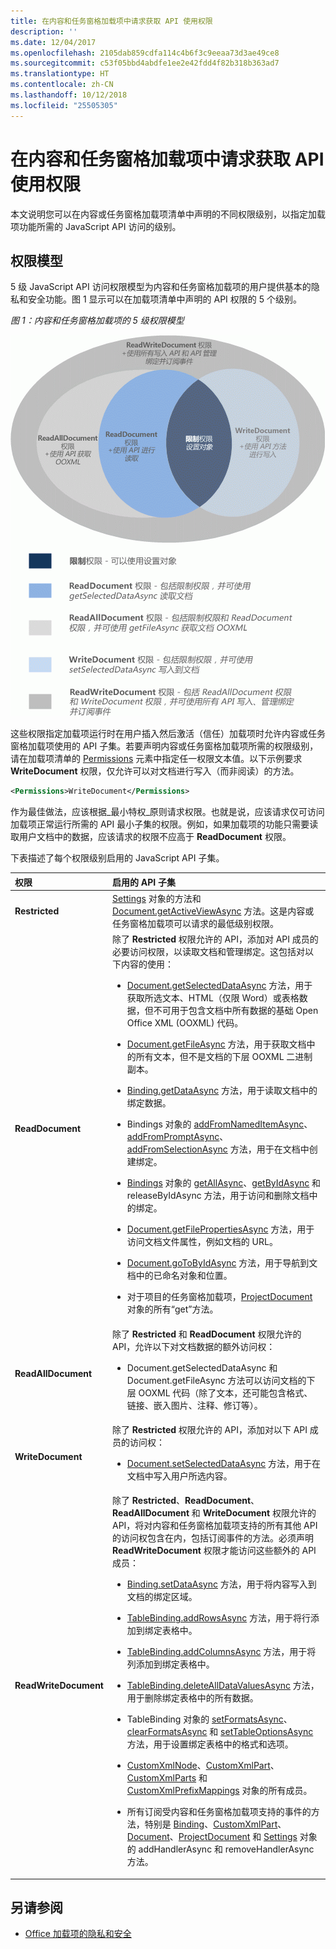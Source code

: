 ```yaml
---
title: 在内容和任务窗格加载项中请求获取 API 使用权限
description: ''
ms.date: 12/04/2017
ms.openlocfilehash: 2105dab859cdfa114c4b6f3c9eeaa73d3ae49ce8
ms.sourcegitcommit: c53f05bbd4abdfe1ee2e42fdd4f82b318b363ad7
ms.translationtype: HT
ms.contentlocale: zh-CN
ms.lasthandoff: 10/12/2018
ms.locfileid: "25505305"
---
```

# <a name="requesting-permissions-for-api-use-in-content-and-task-pane-add-ins"></a>在内容和任务窗格加载项中请求获取 API 使用权限

本文说明您可以在内容或任务窗格加载项清单中声明的不同权限级别，以指定加载项功能所需的 JavaScript API 访问的级别。 




## <a name="permissions-model"></a>权限模型


5 级 JavaScript API 访问权限模型为内容和任务窗格加载项的用户提供基本的隐私和安全功能。图 1 显示可以在加载项清单中声明的 API 权限的 5 个级别。


*图 1：内容和任务窗格加载项的 5 级权限模型*

![任务窗格应用程序的权限级别](../images/office15-app-sdk-task-pane-app-permission.png)



这些权限指定加载项运行时在用户插入然后激活（信任）加载项时允许内容或任务窗格加载项使用的 API 子集。若要声明内容或任务窗格加载项所需的权限级别，请在加载项清单的 [Permissions](https://docs.microsoft.com/office/dev/add-ins/reference/manifest/permissions?view=office-js) 元素中指定任一权限文本值。以下示例要求 **WriteDocument** 权限，仅允许可以对文档进行写入（而非阅读）的方法。




```XML
<Permissions>WriteDocument</Permissions>
```

作为最佳做法，应该根据_最小特权_原则请求权限。也就是说，应该请求仅可访问加载项正常运行所需的 API 最小子集的权限。例如，如果加载项的功能只需要读取用户文档中的数据，应该请求的权限不应高于 **ReadDocument** 权限。

下表描述了每个权限级别启用的 JavaScript API 子集。



|**权限**|**启用的 API 子集**|
|:-----|:-----|
|**Restricted**|[Settings](https://docs.microsoft.com/javascript/api/office/office.settings?view=office-js) 对象的方法和 [Document.getActiveViewAsync](https://docs.microsoft.com/javascript/api/office/office.document?view=office-js#getactiveviewasync-options--callback-) 方法。这是内容或任务窗格加载项可以请求的最低级别权限。|
|**ReadDocument**|除了 **Restricted** 权限允许的 API，添加对 API 成员的必要访问权限，以读取文档和管理绑定。这包括对以下内容的使用：<br/><ul><li><a href="https://docs.microsoft.com/javascript/api/office/office.document?view=office-js#getselecteddataasync-coerciontype--options--callback-" target="_blank">Document.getSelectedDataAsync</a> 方法，用于获取所选文本、HTML（仅限 Word）或表格数据，但不可用于包含文档中所有数据的基础 Open Office XML (OOXML) 代码。</p></li><li><p><a href="https://docs.microsoft.com/javascript/api/office/office.document?view=office-js#getfileasync-filetype--options--callback-" target="_blank">Document.getFileAsync</a> 方法，用于获取文档中的所有文本，但不是文档的下层 OOXML 二进制副本。</p></li><li><p><a href="https://docs.microsoft.com/javascript/api/office/office.binding?view=office-js#getdataasync-options--callback-" target="_blank">Binding.getDataAsync</a> 方法，用于读取文档中的绑定数据。</p></li><li><p><span class="keyword">Bindings</span> 对象的 <a href="https://docs.microsoft.com/javascript/api/office/office.bindings?view=office-js#addfromnameditemasync-itemname--bindingtype--options--callback-" target="_blank"> addFromNamedItemAsync</a>、<a href="https://docs.microsoft.com/javascript/api/office/office.bindings?view=office-js#addfrompromptasync-bindingtype--options--callback-" target="_blank">   addFromPromptAsync</a>、<a href="https://docs.microsoft.com/javascript/api/office/office.bindings?view=office-js#addfromselectionasync-bindingtype--options--callback-" target="_blank">addFromSelectionAsync</a> 方法，用于在文档中创建绑定。</p></li><li><p><a href="https://docs.microsoft.com/javascript/api/office/office.bindings?view=office-js#getallasync-options--callback-" target="_blank">Bindings</a> 对象的 <a href="https://docs.microsoft.com/javascript/api/office/office.bindings?view=office-js#getbyidasync-id--options--callback-" target="_blank">getAllAsync</a>、<a href="https://docs.microsoft.com/javascript/api/office/office.bindings?view=office-js#releasebyidasync-id--options--callback-" target="_blank">getByIdAsync</a> 和 <span class="keyword">releaseByIdAsync</span> 方法，用于访问和删除文档中的绑定。</p></li><li><p><a href="https://docs.microsoft.com/javascript/api/office/office.document?view=office-js#getfilepropertiesasync-options--callback-" target="_blank">Document.getFilePropertiesAsync</a> 方法，用于访问文档文件属性，例如文档的 URL。</p></li><li><p><a href="https://docs.microsoft.com/javascript/api/office/office.document?view=office-js#gotobyidasync-id--gototype--options--callback-" target="_blank">Document.goToByIdAsync</a> 方法，用于导航到文档中的已命名对象和位置。</p></li><li><p>对于项目的任务窗格加载项，<a href="https://docs.microsoft.com/javascript/api/office/office.document?view=office-js" target="_blank">ProjectDocument</a> 对象的所有“get”方法。 </p></li></ul>|
|**ReadAllDocument**|除了 **Restricted** 和 **ReadDocument** 权限允许的 API，允许以下对文档数据的额外访问权：<br/><ul><li><p><span class="keyword">Document.getSelectedDataAsync</span> 和 <span class="keyword">Document.getFileAsync</span> 方法可以访问文档的下层 OOXML 代码（除了文本，还可能包含格式、链接、嵌入图片、注释、修订等）。</p></li></ul>|
|**WriteDocument**|除了 **Restricted** 权限允许的 API，添加对以下 API 成员的访问权：<br/><ul><li><p><a href="https://docs.microsoft.com/javascript/api/office/office.document?view=office-js#setselecteddataasync-data--options--callback-" target="_blank">Document.setSelectedDataAsync</a> 方法，用于在文档中写入用户所选内容。</p></li></ul>|
|**ReadWriteDocument**|除了 **Restricted**、**ReadDocument**、**ReadAllDocument** 和 **WriteDocument** 权限允许的 API，将对内容和任务窗格加载项支持的所有其他 API 的访问权包含在内，包括订阅事件的方法。必须声明 **ReadWriteDocument** 权限才能访问这些额外的 API 成员：<br/><ul><li><p><a href="https://docs.microsoft.com/javascript/api/office/office.binding?view=office-js#setdataasync-data--options--callback-" target="_blank">Binding.setDataAsync</a> 方法，用于将内容写入到文档的绑定区域。</p></li><li><p><a href="https://docs.microsoft.com/javascript/api/office/office.tablebinding?view=office-js#addrowsasync-rows--options--callback-" target="_blank">TableBinding.addRowsAsync</a> 方法，用于将行添加到绑定表格中。</p></li><li><p><a href="https://docs.microsoft.com/javascript/api/office/office.tablebinding?view=office-js#addcolumnsasync-tabledata--options--callback-" target="_blank">TableBinding.addColumnsAsync</a> 方法，用于将列添加到绑定表格中。</p></li><li><p><a href="https://docs.microsoft.com/javascript/api/office/office.tablebinding?view=office-js#deletealldatavaluesasync-options--callback-" target="_blank">TableBinding.deleteAllDataValuesAsync</a> 方法，用于删除绑定表格中的所有数据。</p></li><li><p><span class="keyword">TableBinding</span> 对象的 <a href="https://docs.microsoft.com/javascript/api/office/office.tablebinding?view=office-js#setformatsasync-cellformat--options--callback-" target="_blank">setFormatsAsync</a>、<a href="https://docs.microsoft.com/javascript/api/office/office.tablebinding?view=office-js#clearformatsasync-options--callback-" target="_blank">clearFormatsAsync</a> 和 <a href="https://docs.microsoft.com/javascript/api/office/office.tablebinding?view=office-js#settableoptionsasync-tableoptions--options--callback-" target="_blank">setTableOptionsAsync</a> 方法，用于设置绑定表格中的格式和选项。</p></li><li><p><a href="https://docs.microsoft.com/javascript/api/office/office.customxmlnode?view=office-js" target="_blank">CustomXmlNode</a>、<a href="https://docs.microsoft.com/javascript/api/office/office.customxmlpart?view=office-js" target="_blank">CustomXmlPart</a>、<a href="https://docs.microsoft.com/javascript/api/office/office.customxmlparts?view=office-js" target="_blank">CustomXmlParts</a> 和 <a href="https://docs.microsoft.com/javascript/api/office/office.customxmlprefixmappings?view=office-js" target="_blank">CustomXmlPrefixMappings</a> 对象的所有成员。</p></li><li><p>所有订阅受内容和任务窗格加载项支持的事件的方法，特别是 <a href="https://docs.microsoft.com/javascript/api/office/office.binding?view=office-js" target="_blank">Binding</a>、<a href="https://docs.microsoft.com/javascript/api/office/office.customxmlpart?view=office-js" target="_blank">CustomXmlPart</a>、<a href="https://docs.microsoft.com/javascript/api/office/office.document?view=office-js" target="_blank">Document</a>、<a href="https://docs.microsoft.com/javascript/api/office/office.document?view=office-js" target="_blank">ProjectDocument</a> 和 <a href="https://docs.microsoft.com/javascript/api/office/office.document?view=office-js#settings" target="_blank">Settings</a> 对象的 <span class="keyword">addHandlerAsync</span> 和 <span class="keyword">removeHandlerAsync</span> 方法。</p></li></ul>|

## <a name="see-also"></a>另请参阅

- [Office 加载项的隐私和安全](../concepts/privacy-and-security.md)
    



